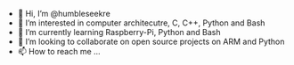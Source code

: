 - 👋 Hi, I’m @humbleseekre
- 👀 I’m interested in computer architecutre, C, C++, Python and Bash 
- 🌱 I’m currently learning Raspberry-Pi, Python and Bash
- 💞️ I’m looking to collaborate on open source projects on ARM and Python
- 📫 How to reach me ...

<!---
humbleseekre/humbleseekre is a ✨ special ✨ repository because its `README.md` (this file) appears on your GitHub profile.
You can click the Preview link to take a look at your changes.
--->
